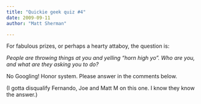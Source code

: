 ```yaml
---
title: "Quickie geek quiz #4"
date: 2009-09-11
author: "Matt Sherman"

---
```


For fabulous prizes, or perhaps a hearty attaboy, the question is:

_People are throwing things at you and yelling “horn high yo”. Who are you, and what are they asking you to do?_

No Googling! Honor system. Please answer in the comments below.

(I gotta disqualify Fernando, Joe and Matt M on this one. I know they know the answer.)
